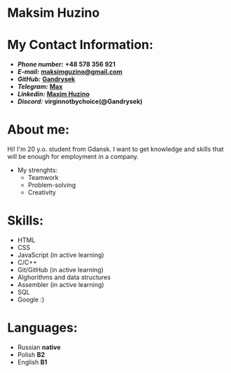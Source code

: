 # Maksim Huzino

# My Contact Information:

- **_Phone number:_** **+48 578 356 921**
- **_E-mail:_** **maksimguzino@gmail.com**
- **_GitHub:_** **[Gandrysek](https://github.com/Gandrysek)**
- **_Telegram:_** **[Max](https://t.me/raoulfuckingduke)**
- **_Linkedin:_** **[Maxim Huzino](https://www.linkedin.com/in/maksim-huzino-a2963a218)**
- **_Discord:_** **virginnotbychoice(@Gandrysek)**

# About me:

Hi! I'm 20 y.o. student from Gdansk. I want to get knowledge and skills that will be enough for employment in a company.

- My strenghts:
  - Teamwork
  - Problem-solving
  - Creativity

# Skills:

- HTML
- CSS
- JavaScript (in active learning)
- C/C++
- Git/GitHub (in active learning)
- Alghorithms and data structures
- Assembler (in active learning)
- SQL
- Google :)

# Languages:

- Russian **native**
- Polish **B2**
- English **B1**
